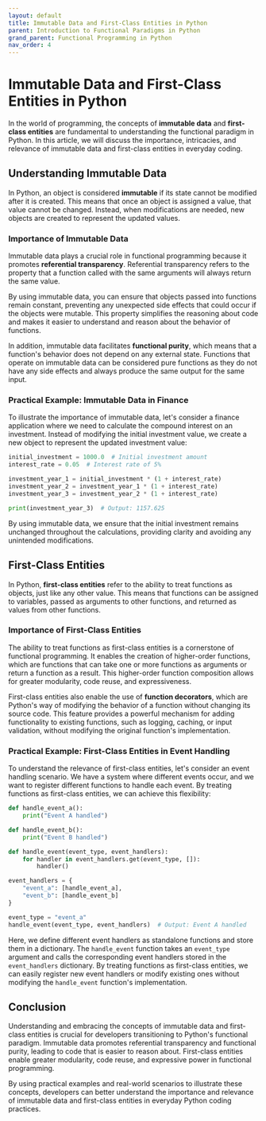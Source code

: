 ```yaml
---
layout: default
title: Immutable Data and First-Class Entities in Python
parent: Introduction to Functional Paradigms in Python
grand_parent: Functional Programming in Python
nav_order: 4
---
```

# Immutable Data and First-Class Entities in Python

In the world of programming, the concepts of **immutable data** and **first-class entities** are fundamental to understanding the functional paradigm in Python. In this article, we will discuss the importance, intricacies, and relevance of immutable data and first-class entities in everyday coding.

## Understanding Immutable Data

In Python, an object is considered **immutable** if its state cannot be modified after it is created. This means that once an object is assigned a value, that value cannot be changed. Instead, when modifications are needed, new objects are created to represent the updated values.

### Importance of Immutable Data

Immutable data plays a crucial role in functional programming because it promotes **referential transparency**. Referential transparency refers to the property that a function called with the same arguments will always return the same value. 

By using immutable data, you can ensure that objects passed into functions remain constant, preventing any unexpected side effects that could occur if the objects were mutable. This property simplifies the reasoning about code and makes it easier to understand and reason about the behavior of functions.

In addition, immutable data facilitates **functional purity**, which means that a function's behavior does not depend on any external state. Functions that operate on immutable data can be considered pure functions as they do not have any side effects and always produce the same output for the same input.

### Practical Example: Immutable Data in Finance

To illustrate the importance of immutable data, let's consider a finance application where we need to calculate the compound interest on an investment. Instead of modifying the initial investment value, we create a new object to represent the updated investment value:

```python
initial_investment = 1000.0  # Initial investment amount
interest_rate = 0.05  # Interest rate of 5%

investment_year_1 = initial_investment * (1 + interest_rate)
investment_year_2 = investment_year_1 * (1 + interest_rate)
investment_year_3 = investment_year_2 * (1 + interest_rate)

print(investment_year_3)  # Output: 1157.625
```

By using immutable data, we ensure that the initial investment remains unchanged throughout the calculations, providing clarity and avoiding any unintended modifications.

## First-Class Entities

In Python, **first-class entities** refer to the ability to treat functions as objects, just like any other value. This means that functions can be assigned to variables, passed as arguments to other functions, and returned as values from other functions.

### Importance of First-Class Entities

The ability to treat functions as first-class entities is a cornerstone of functional programming. It enables the creation of higher-order functions, which are functions that can take one or more functions as arguments or return a function as a result. This higher-order function composition allows for greater modularity, code reuse, and expressiveness.

First-class entities also enable the use of **function decorators**, which are Python's way of modifying the behavior of a function without changing its source code. This feature provides a powerful mechanism for adding functionality to existing functions, such as logging, caching, or input validation, without modifying the original function's implementation.

### Practical Example: First-Class Entities in Event Handling

To understand the relevance of first-class entities, let's consider an event handling scenario. We have a system where different events occur, and we want to register different functions to handle each event. By treating functions as first-class entities, we can achieve this flexibility:

```python
def handle_event_a():
    print("Event A handled")

def handle_event_b():
    print("Event B handled")

def handle_event(event_type, event_handlers):
    for handler in event_handlers.get(event_type, []):
        handler()

event_handlers = {
    "event_a": [handle_event_a],
    "event_b": [handle_event_b]
}

event_type = "event_a"
handle_event(event_type, event_handlers)  # Output: Event A handled
```

Here, we define different event handlers as standalone functions and store them in a dictionary. The `handle_event` function takes an `event_type` argument and calls the corresponding event handlers stored in the `event_handlers` dictionary. By treating functions as first-class entities, we can easily register new event handlers or modify existing ones without modifying the `handle_event` function's implementation.

## Conclusion

Understanding and embracing the concepts of immutable data and first-class entities is crucial for developers transitioning to Python's functional paradigm. Immutable data promotes referential transparency and functional purity, leading to code that is easier to reason about. First-class entities enable greater modularity, code reuse, and expressive power in functional programming.

By using practical examples and real-world scenarios to illustrate these concepts, developers can better understand the importance and relevance of immutable data and first-class entities in everyday Python coding practices.